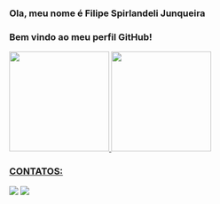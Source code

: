 ### Ola, meu nome é Filipe Spirlandeli Junqueira

### Bem vindo ao meu perfil GitHub!

<div>
<a href="https://github.com/FilipeSJ1002">
<img height="180em" src="https://github-readme-stats.vercel.app/api/top-langs/?username=FilipeSJ1002&layout=compct&langs_count=7&theme=dracula"/>
<img height="180em" src="https://github-readme-stats.vercel.app/api?username=FilipeSJ1002&show_icons=true&theme=dracula&include_all_commits=true&count_private=true"/>
</div>

### CONTATOS:

<div>
  <a href="https://www.instagram.com/__sj.lipe" target="_blank"><img src="https://img.shields.io/badge/-Instagram-%23E4405F?style=for-the-badge&logo=instagram&logoColor=white" target="_blank"></a>
  <a href="https://www.linkedin.com/in/filipe-spirlandeli-junqueira-354b63264" target="_blank"><img src="https://img.shields.io/badge/-LinkedIn-%230077B5?style=for-the-badge&logo=linkedin&logocolor=white" target="_blank"></a>
</div>
